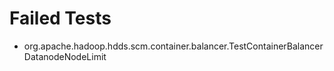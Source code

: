 # Failed Tests

 * org.apache.hadoop.hdds.scm.container.balancer.TestContainerBalancerDatanodeNodeLimit

